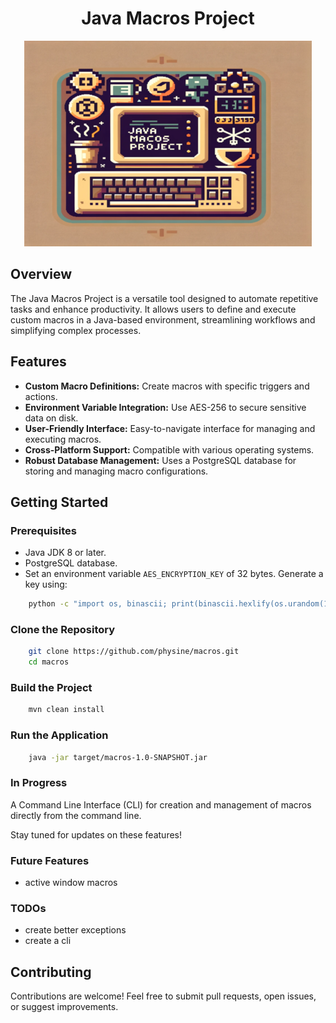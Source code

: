 
<div align="center">

# Java Macros Project
![logo (1) (1).png](src%2Fmain%2Fresources%2Flogo%20%281%29%20%281%29.png)

</div>

## Overview
The Java Macros Project is a versatile tool designed to automate repetitive tasks and enhance productivity. It allows users to define and execute custom macros in a Java-based environment, streamlining workflows and simplifying complex processes.

## Features
- **Custom Macro Definitions:** Create macros with specific triggers and actions.
- **Environment Variable Integration:** Use AES-256 to secure sensitive data on disk.
- **User-Friendly Interface:** Easy-to-navigate interface for managing and executing macros.
- **Cross-Platform Support:** Compatible with various operating systems.
- **Robust Database Management:** Uses a PostgreSQL database for storing and managing macro configurations.

## Getting Started

### Prerequisites
- Java JDK 8 or later.
- PostgreSQL database.
- Set an environment variable `AES_ENCRYPTION_KEY` of 32 bytes. Generate a key using:
```bash
    python -c "import os, binascii; print(binascii.hexlify(os.urandom(16)).decode())"
```


### Clone the Repository
```bash
    git clone https://github.com/physine/macros.git
    cd macros
```

### Build the Project
```bash
    mvn clean install
```

### Run the Application
```bash
    java -jar target/macros-1.0-SNAPSHOT.jar
```

### In Progress
A Command Line Interface (CLI) for creation and management of macros directly from the command line.

Stay tuned for updates on these features!

### Future Features

- active window macros

### TODOs

- create better exceptions
- create a cli

## Contributing

Contributions are welcome! Feel free to submit pull requests, open issues, or suggest improvements.
